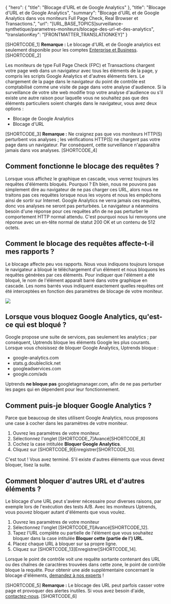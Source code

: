 {
  "hero": {
    "title": "Blocage d'URL et de Google Analytics"
  },
  "title": "Blocage d'URL et de Google Analytics",
  "summary": "Blocage d'URL et de Google Analytics dans vos moniteurs Full Page Check, Real Browser et Transactions.",
  "url": "[URL_BASE_TOPICS]surveillance-synthetique/parametres-moniteurs/blocage-des-url-et-des-analytics",
  "translationKey": "[FRONTMATTER_TRANSLATIONKEY]"
}

[SHORTCODE_1]
**Remarque :** Le blocage d'URL et de Google analytics est seulement disponible pour les comptes [Enterprise et Business]([LINK_URL_1]).
[SHORTCODE_2]

Les moniteurs de type Full Page Check (FPC) et Transactions chargent votre page web dans un navigateur avec tous les éléments de la page, y compris les scripts Google Analytics et d'autres éléments tiers. Le chargement de la page dans le navigateur du point de contrôle est comptabilisé comme une visite de page dans votre analyse d'audience. Si la surveillance de votre site web modifie trop votre analyse d'audience ou s'il existe une autre raison pour laquelle vous ne souhaitez pas que des éléments particuliers soient chargés dans le navigateur, vous avez deux options :

- Blocage de Google Analytics
- Blocage d'URL

[SHORTCODE_3]
**Remarque :** Ne craignez pas que vos moniteurs HTTP(S) perturbent vos analyses ; les vérifications HTTP(S) ne chargent pas votre page dans un navigateur. Par conséquent, cette surveillance n'apparaîtra jamais dans vos analyses.
[SHORTCODE_4]

## Comment fonctionne le blocage des requêtes ?

Lorsque vous affichez le graphique en cascade, vous verrez toujours les requêtes d'éléments bloqués. Pourquoi ? Eh bien, nous ne pouvons pas simplement dire au navigateur de ne pas charger ces URL, alors nous ne traitons pas ces requêtes lorsque nous les voyons et nous les empêchons ainsi de sortir sur Internet. Google Analytics ne verra jamais ces requêtes, donc vos analyses ne seront pas perturbées. Le navigateur a néanmoins besoin d'une réponse pour ces requêtes afin de ne pas perturber le comportement HTTP normal attendu. C'est pourquoi nous lui renvoyons une réponse avec un en-tête normal de statut 200 OK et un contenu de 512 octets.

## Comment le blocage des requêtes affecte-t-il mes rapports ?

Le blocage affecte peu vos rapports. Nous vous indiquons toujours lorsque le navigateur a bloqué le téléchargement d'un élément et nous bloquons les requêtes générées par ces éléments. Pour indiquer que l'élément a été bloqué, le nom de l'élément apparaît barré dans votre graphique en cascade. Les noms barrés vous indiquent exactement quelles requêtes ont été interceptées en fonction des paramètres de blocage de votre moniteur.

![]([LINK_URL_2])

## Lorsque vous bloquez Google Analytics, qu'est-ce qui est bloqué ?

Google propose une suite de services, pas seulement les analytics ; par conséquent, Uptrends bloque les éléments Google les plus courants. Lorsque vous choisissez de bloquer Google Analytics, Uptrends bloque :

- google-analytics.com
- stats.g.doubleclick.net
- googleadservices.com
- google.com/ads

Uptrends **ne bloque pas** googletagmanager.com, afin de ne pas perturber les pages qui en dépendent pour leur fonctionnement.

## Comment puis-je bloquer Google Analytics ?

Parce que beaucoup de sites utilisent Google Analytics, nous proposons une case à cocher dans les paramètres de votre moniteur.

1. Ouvrez les paramètres de votre moniteur.
2. Sélectionnez l'onglet [SHORTCODE_7]Avancé[SHORTCODE_8] 
3. Cochez la case intitulée **Bloquer Google Analytics**.
4. Cliquez sur [SHORTCODE_9]Enregistrer[SHORTCODE_10].

C'est tout ! Vous avez terminé. S'il existe d'autres éléments que vous devez bloquer, lisez la suite.

## Comment bloquer d'autres URL et d'autres éléments ?

Le blocage d'une URL peut s'avérer nécessaire pour diverses raisons, par exemple lors de l'exécution des tests A/B. Avec les moniteurs Uptrends, vous pouvez bloquer autant d'éléments que vous voulez.

1. Ouvrez les paramètres de votre moniteur
2. Sélectionnez l'onglet [SHORTCODE_11]Avancé[SHORTCODE_12].
3. Tapez l'URL complète ou partielle de l'élément que vous souhaitez bloquer dans la case intitulée **Bloquer cette (partie de l') URL**.
4. Placez chaque URL à bloquer sur sa propre ligne.
5. Cliquez sur [SHORTCODE_13]Enregistrer[SHORTCODE_14].

Lorsque le point de contrôle voit une requête sortante contenant des URL ou des chaînes de caractères trouvées dans cette zone, le point de contrôle bloque la requête. Pour obtenir une aide supplémentaire concernant le blocage d'éléments, [demandez à nos experts]([LINK_URL_3]) !

[SHORTCODE_5]
**Remarque :** Le blocage des URL peut parfois casser votre page et provoquer des alertes inutiles. Si vous avez besoin d'aide, [contactez-nous]([LINK_URL_4]).
[SHORTCODE_6]
